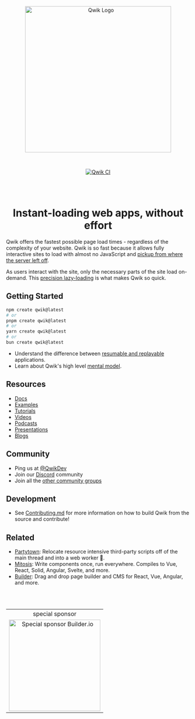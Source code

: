 <br>
<p align="center">
  <img alt="Qwik Logo" width="400" src="https://raw.githubusercontent.com/QwikDev/qwik/main/.github/assets/qwik-logo.svg" />
</p>
<br>
<p align="center">
   <a href="https://github.com/QwikDev/qwik/actions/workflows/ci.yml"><img src="https://github.com/QwikDev/qwik/actions/workflows/ci.yml/badge.svg?event=push" alt="Qwik CI"></a>
</p>
<br>
<br>

<h1 align="center">Instant-loading web apps, without effort</h1>

Qwik offers the fastest possible page load times - regardless of the complexity of your website. Qwik is so fast because it allows fully interactive sites to load with almost no JavaScript and [pickup from where the server left off](https://qwik.dev/docs/concepts/resumable/).

As users interact with the site, only the necessary parts of the site load on-demand. This [precision lazy-loading](https://qwik.dev/docs/concepts/progressive/) is what makes Qwik so quick.

## Getting Started

```sh
npm create qwik@latest
# or
pnpm create qwik@latest
# or
yarn create qwik@latest
# or
bun create qwik@latest
```

- Understand the difference between [resumable and replayable](https://qwik.dev/docs/concepts/resumable/) applications.
- Learn about Qwik's high level [mental model](https://qwik.dev/docs/concepts/think-qwik/).

## Resources

- [Docs](https://qwik.dev/)
- [Examples](https://qwik.dev/examples/introduction/hello-world/)
- [Tutorials](https://qwik.dev/tutorial/welcome/overview/)
- [Videos](https://qwik.dev/media/#videos)
- [Podcasts](https://qwik.dev/media/#podcasts)
- [Presentations](https://qwik.dev/media/#presentations)
- [Blogs](https://qwik.dev/media/#blogs)

## Community

- Ping us at [@QwikDev](https://twitter.com/QwikDev)
- Join our [Discord](https://qwik.dev/chat) community
- Join all the [other community groups](https://qwik.dev/ecosystem/#community)

## Development

- See [Contributing.md](https://github.com/QwikDev/qwik/blob/main/CONTRIBUTING.md) for more information on how to build Qwik from the source and contribute!

## Related

- [Partytown](https://partytown.builder.io/): Relocate resource intensive third-party scripts off of the main thread and into a web worker 🎉.
- [Mitosis](https://github.com/BuilderIO/mitosis): Write components once, run everywhere. Compiles to Vue, React, Solid, Angular, Svelte, and more.
- [Builder](https://github.com/BuilderIO/builder): Drag and drop page builder and CMS for React, Vue, Angular, and more.

<br>
<br>

<table align="center">
  <tr align="center">
    <td>special sponsor</td>
  </tr>
  <tr>
    <td align="center">
      <a href="https://www.builder.io/m/developers">
        <picture>
          <source media="(prefers-color-scheme: dark)" srcset="https://i.imgur.com/eT9FjKT.png">
          <img width="250" alt="Special sponsor Builder.io" src="https://i.imgur.com/32mv01X.png">
        </picture>
      </a>
    </td>
  </tr>
</table>

